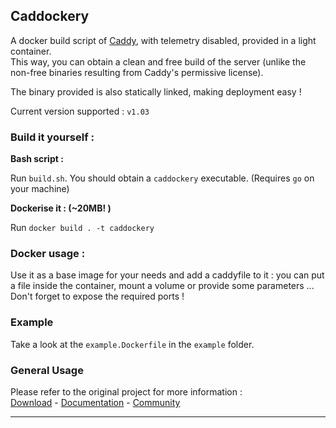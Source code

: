 
 ## **Caddockery**

A docker build script of [Caddy](https://github.com/mholt/caddy/wiki/Running-Caddy-on-Android), with telemetry disabled, provided in a light container.   
This way, you can obtain a clean and free build of the server (unlike the non-free binaries resulting from Caddy's permissive license).

The binary provided is also statically linked, making deployment easy !

Current version supported :
`v1.03`

### Build it yourself :

**Bash script :**

Run `build.sh`. You should obtain a `caddockery` executable. (Requires `go` on your machine)

**Dockerise it : (~20MB! )**

Run `docker build . -t caddockery`

### Docker usage :
Use it as a base image for your needs and add a caddyfile to it : you can put a file inside the container, mount a volume or provide some parameters ...   
Don't forget to expose the required ports !

### Example
Take a look at the `example.Dockerfile` in the `example` folder.   

### General Usage


Please refer to the original project for more information :   
[Download](https://caddyserver.com/download) -
[Documentation](https://caddyserver.com/docs) -
[Community](https://caddy.community)

---

